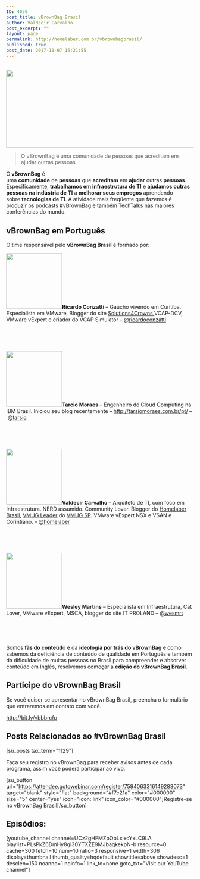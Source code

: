 ```yaml
---
ID: 4050
post_title: vBrownBag Brasil
author: Valdecir Carvalho
post_excerpt: ""
layout: page
permalink: http://homelaber.com.br/vbrownbagbrasil/
published: true
post_date: 2017-11-07 16:21:55
---
```

<h2></h2>
<img class="aligncenter size-full wp-image-4000" src="http://homelaber.com.br/site/wp-content/uploads/2017/10/VBB_logo.png" sizes="(max-width: 565px) 100vw, 565px" srcset="http://homelaber.com.br/site/wp-content/uploads/2017/10/VBB_logo.png 565w, http://homelaber.com.br/site/wp-content/uploads/2017/10/VBB_logo-150x55.png 150w, http://homelaber.com.br/site/wp-content/uploads/2017/10/VBB_logo-300x111.png 300w" alt="" width="565" height="209" />
<blockquote>O vBrownBag é uma comunidade de pessoas que acreditam em ajudar outras pessoas</blockquote>
O<strong> vBrownBag</strong> é  uma <strong>comunidade</strong> de <strong>pessoas</strong> que <strong>acreditam</strong> em <strong>ajudar</strong> outras <strong>pessoas</strong>. Especificamente, <strong>trabalhamos em infraestrutura de TI</strong> e <strong>ajudamos outras pessoas na indústria de TI</strong> a <strong>melhorar seus empregos</strong> aprendendo sobre <strong>tecnologias de TI</strong>. A atividade mais freqüente que fazemos é produzir os podcasts #vBrownBag e também TechTalks nas maiores conferências do mundo.
<h2>vBrownBag em Português</h2>
O time responsável pelo <strong>vBrownBag Brasil</strong> é formado por:

<img class="alignleft wp-image-3995 size-thumbnail" src="http://homelaber.com.br/site/wp-content/uploads/2017/10/ricardoconzatti-150x150.jpg" sizes="(max-width: 150px) 100vw, 150px" srcset="http://homelaber.com.br/site/wp-content/uploads/2017/10/ricardoconzatti-150x150.jpg 150w, http://homelaber.com.br/site/wp-content/uploads/2017/10/ricardoconzatti-120x120.jpg 120w, http://homelaber.com.br/site/wp-content/uploads/2017/10/ricardoconzatti-65x65.jpg 65w, http://homelaber.com.br/site/wp-content/uploads/2017/10/ricardoconzatti.jpg 300w" alt="" width="150" height="150" /><strong>Ricardo Conzatti</strong> – Gaúcho vivendo em Curitiba. Especialista em VMware, Blogger do site <a href="http://solutions4crowds.com.br/" target="_blank" rel="noopener noreferrer">Solutions4Crowns </a>VCAP-DCV, VMware vExpert e criador do VCAP Simulator – <a href="https://twitter.com/ricardoconzatti" target="_blank" rel="nofollow noopener noreferrer">@ricardoconzatti</a>

&nbsp;

&nbsp;

<img class="alignleft wp-image-3996 size-thumbnail" src="http://homelaber.com.br/site/wp-content/uploads/2017/10/tarsio-150x150.jpg" sizes="(max-width: 150px) 100vw, 150px" srcset="http://homelaber.com.br/site/wp-content/uploads/2017/10/tarsio-150x150.jpg 150w, http://homelaber.com.br/site/wp-content/uploads/2017/10/tarsio-300x300.jpg 300w, http://homelaber.com.br/site/wp-content/uploads/2017/10/tarsio-120x120.jpg 120w, http://homelaber.com.br/site/wp-content/uploads/2017/10/tarsio-65x65.jpg 65w, http://homelaber.com.br/site/wp-content/uploads/2017/10/tarsio.jpg 335w" alt="" width="150" height="150" /><strong>Tarcio Moraes</strong> – Engenheiro de Cloud Computing na IBM Brasil. Iniciou seu blog recentemente – <a href="http://tarsiomoraes.com.br/pt/" target="_blank" rel="noopener noreferrer">http://tarsiomoraes.com.br/pt/</a> – <a href="https://twitter.com/tarsio" target="_blank" rel="nofollow noopener noreferrer">@tarsio</a>

&nbsp;

&nbsp;

<strong><img class="alignleft wp-image-3997 size-thumbnail" src="http://homelaber.com.br/site/wp-content/uploads/2017/10/valdecir-150x150.jpg" sizes="(max-width: 150px) 100vw, 150px" srcset="http://homelaber.com.br/site/wp-content/uploads/2017/10/valdecir-150x150.jpg 150w, http://homelaber.com.br/site/wp-content/uploads/2017/10/valdecir-300x300.jpg 300w, http://homelaber.com.br/site/wp-content/uploads/2017/10/valdecir-120x120.jpg 120w, http://homelaber.com.br/site/wp-content/uploads/2017/10/valdecir-65x65.jpg 65w, http://homelaber.com.br/site/wp-content/uploads/2017/10/valdecir.jpg 400w" alt="" width="150" height="150" />Valdecir Carvalho</strong> – Arquiteto de TI, com foco em Infraestrutura. NERD assumido. Community Lover. Blogger do <a href="http://homelaber.com.br/" target="_blank" rel="noopener noreferrer">Homelaber Brasil</a>, <a href="https://www.vmug.com/" target="_blank" rel="noopener noreferrer">VMUG Leader</a> do <a href="http://vmugsp.com.br/" target="_blank" rel="noopener noreferrer">VMUG SP</a>. VMware vExpert NSX e VSAN e Corintiano. – <a href="https://twitter.com/homelaber" target="_blank" rel="nofollow noopener noreferrer">@homelaber</a>

&nbsp;

&nbsp;

<strong><img class="wp-image-3998 size-thumbnail alignleft" src="http://homelaber.com.br/site/wp-content/uploads/2017/10/wesley-150x150.jpg" sizes="(max-width: 150px) 100vw, 150px" srcset="http://homelaber.com.br/site/wp-content/uploads/2017/10/wesley-150x150.jpg 150w, http://homelaber.com.br/site/wp-content/uploads/2017/10/wesley-300x300.jpg 300w, http://homelaber.com.br/site/wp-content/uploads/2017/10/wesley-120x120.jpg 120w, http://homelaber.com.br/site/wp-content/uploads/2017/10/wesley-65x65.jpg 65w, http://homelaber.com.br/site/wp-content/uploads/2017/10/wesley.jpg 400w" alt="" width="150" height="150" />Wesley Martins</strong> – Especialista em Infraestrutura, Cat Lover, VMware vExpert, MSCA, blogger do site IT PROLAND – <a href="https://twitter.com/wesmrt" target="_blank" rel="nofollow noopener noreferrer">@wesmrt</a>

&nbsp;

&nbsp;

Somos <strong>fãs do conteúd</strong>o e da <strong>ideologia por trás do vBrownBag</strong> e como sabemos da deficiência de conteúdo de qualidade em Português e também da dificuldade de muitas pessoas no Brasil para compreender e absorver conteúdo em Inglês, resolvemos começar a <strong>edição do vBrownBag Brasil</strong>.
<h2>Participe do vBrownBag Brasil</h2>
Se você quiser se apresentar no vBrownBag Brasil, preencha o formulário que entraremos em contato com você.

<a href="http://bit.ly/vbbbrcfp">http://bit.ly/vbbbrcfp</a>
<h2>Posts Relacionados ao #vBrownBag Brasil</h2>
[su_posts tax_term="1129"]

Faça seu registro no vBrownBag para receber avisos antes de cada programa, assim você poderá participar ao vivo.

[su_button url="https://attendee.gotowebinar.com/register/7594063316149283073" target="blank" style="flat" background="#f7c21a" color="#000000" size="5" center="yes" icon="icon: link" icon_color="#000000"]Registre-se no vBrownBag Brasil[/su_button]
<h2>Episódios:</h2>
[youtube_channel channel=UCz2gHFMZpObLxixcYxLC9LA playlist=PLsPkZ6DmHy8gi30YTXZE9MJbaqkekpN-b resource=0 cache=300 fetch=10 num=10 ratio=3 responsive=1 width=306 display=thumbnail thumb_quality=hqdefault showtitle=above showdesc=1 desclen=150 noanno=1 noinfo=1 link_to=none goto_txt="Visit our YouTube channel"]
